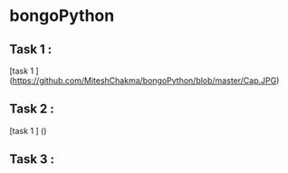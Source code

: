 # bongoPython


## Task 1 :
[task 1 ] (https://github.com/MiteshChakma/bongoPython/blob/master/Cap.JPG)

## Task 2 :
[task 1 ] ()

## Task 3 :

